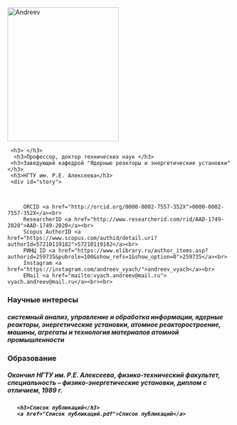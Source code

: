 <html>
<head>
<title>Резюме / CV</title>
</head>
  <body>
        <img src="NIK_3332-Андреев В.В..JPG" alt="Andreev" width="250" height="300" alt="centered image">
	  
	 
	 <h3> </h3>
	  <h3>Профессор, доктор технических наук </h3>
	 <h3>Заведующий кафедрой "Ядерные реакторы и энергетические установки"</h3>
	 <h3>НГТУ им. Р.Е. Алексеева</h3>
     <div id="story">
	     
	     
  	      		 
	     ORCID <a href="http://orcid.org/0000-0002-7557-352X">0000-0002-7557-352X</a><br>
	     ResearcherID <a href="http://www.researcherid.com/rid/AAD-1749-2020">AAD-1749-2020</a><br>
	     Scopus AuthorID <a href="https://www.scopus.com/authid/detail.uri?authorId=57210119182">57210119182</a><br>
	     РИНЦ ID <a href="https://www.elibrary.ru/author_items.asp?authorid=259735&pubrole=100&show_refs=1&show_option=0">259735</a><br> 
	     Instagram <a href="https://instagram.com/andreev_vyach/">andreev_vyach</a><br>  
	     EMail <a href="mailto:vyach.andreev@mail.ru"> vyach.andreev@mail.ru</a><br><br>      
  <h3>Научные интересы</h3>
  <h5>системный анализ, управление и обработка информации, ядерные реакторы, энергетические установки, атомное реакторостроение, машины, агрегаты и технология материалов атомной промышленности</h5>
  </div>
       
  <h3>Образование</h3>
   <h5>Окончил НГТУ им. Р.Е. Алексеева, физико-технический факультет, специальность – физико-энергетические установки, диплом с отличием, 1989 г.<h5>
	   
	   <h3>Список публикаций</h3>
	   <a href="Список публикаций.pdf">Список публикаций</a>
	  
	  
 


